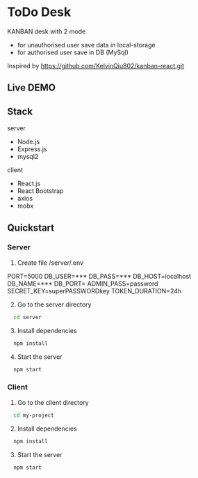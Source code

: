 # ToDo Desk

KANBAN desk with 2 mode
 - for unauthorised user save data in local-storage
 - for authorised user save in DB (MySql)

Inspired by https://github.com/KelvinQiu802/kanban-react.git

## Live <a src="http://kanban.onyanov.net/">DEMO</a>

## Stack

server
- Node.js
- Express.js
- mysql2

client
- React.js
- React Bootstrap
- axios
- mobx

## Quickstart

### Server
1. Create file /server/.env

PORT=5000
DB_USER=***
DB_PASS=***
DB_HOST=localhost
DB_NAME=***
DB_PORT=
ADMIN_PASS=password
SECRET_KEY=superPASSWORDkey
TOKEN_DURATION=24h

2. Go to the server directory
```bash
  cd server
```
3. Install dependencies
```bash
  npm install
```
4. Start the server
```bash
  npm start
```

### Client
1. Go to the client directory
```bash
  cd my-project
```
2. Install dependencies
```bash
  npm install
```
3. Start the server
```bash
  npm start
```